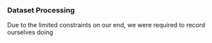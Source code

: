 ### Dataset Processing

Due to the limited constraints on our end, we were required to record ourselves doing